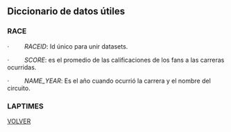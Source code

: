 ## Diccionario de datos útiles

### RACE

·         *RACEID*: Id único para unir datasets.

·         *SCORE*: es el promedio de las calificaciones de los fans a las carreras ocurridas.

·         *NAME_YEAR*: Es el año cuando ocurrió la carrera y el nombre del circuito.

### LAPTIMES





[VOLVER](README.md)